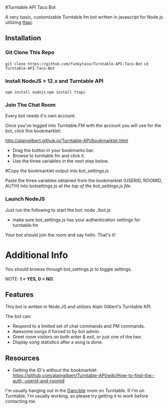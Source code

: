 #Turntable API Taco Bot

A very basic, customizable Turntable.fm bot written in javascript for Node.js utilizing [ttapi](https://github.com/alaingilbert/Turntable-API).

## Installation

### Git Clone This Repo
`git clone https://github.com/funkytaco/Turntable-API-Taco-Bot`
`cd Turntable-API-Taco-Bot`
### Install NodeJS > 12.x and Turntable API
`npm install nodejs`
`npm install ttapi`

### Join The Chat Room
Every bot needs it's own account.

Once you've logged into Turntable.FM with the account you will use for the bot, click this bookmarklet:

http://alaingilbert.github.io/Turntable-API/bookmarklet.html

*    Drag the button in your bookmarks bar.
*   Browse to turntable.fm and click it.
* Use the three variables in the next step below.

#Copy the bookmarklet output into bot_settings.js

Paste the three variables obtained from the bookmarklet (USERID, ROOMID, AUTH) into botsettings.js *at the top of the bot_settings.js file*.

### Launch NodeJS

Just run the following to start the bot:
node ./bot.js

* make sure bot_settings.js has your authentication settings for turntable.fm

Your bot should join the room and say hello. That's it!

# Additional Info
You should browse through bot_settings.js to toggle settings. 

NOTE: **1 = YES, 0 = NO.**

## Features

This bot is written in Node.JS and utilizes Alain Gilbert's Turntable API.

The bot can: 

* Respond to a limited set of chat commands and PM commands.
* Awesome songs if forced to by bot admin.
* Greet room visitors on both enter & exit, or just one of the two.
* Display song statistics after a song is done.



## Resources
* Getting the ID's without the bookmarklet https://github.com/alaingilbert/Turntable-API/wiki/How-to-find-the:-auth,-userid-and-roomid


I'm usually hanging out in the [Dancible](http://turntable.fm/dancible) room on Turntable.
If I'm on Turntable, I'm usually working, so please try getting it to work before contacting me.

